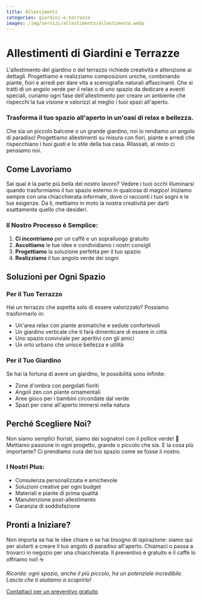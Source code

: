 ```yaml
---
title: Allestimenti
categories: giardini-e-terrazze
images: /img/servizi/allestimento/allestimento.webp
---
```


# Allestimenti di Giardini e Terrazze
L'allestimento del giardino o del terrazzo richiede creatività e attenzione ai dettagli. Progettiamo e realizziamo composizioni uniche, combinando piante, fiori e arredi per dare vita a scenografie naturali affascinanti. Che si tratti di un angolo verde per il relax o di uno spazio da dedicare a eventi speciali, curiamo ogni fase dell'allestimento per creare un ambiente che rispecchi la tua visione e valorizzi al meglio i tuoi spazi all'aperto.

<!--more-->

### Trasforma il tuo spazio all'aperto in un'oasi di relax e bellezza.

Che sia un piccolo balcone o un grande giardino, noi lo rendiamo un angolo di paradiso! Progettiamo allestimenti su misura con fiori, piante e arredi che rispecchiano i tuoi gusti e lo stile della tua casa. Rilassati, al resto ci pensiamo noi.

## Come Lavoriamo

Sai qual è la parte più bella del nostro lavoro? Vedere i tuoi occhi illuminarsi quando trasformiamo il tuo spazio esterno in qualcosa di magico! Iniziamo sempre con una chiacchierata informale, dove ci racconti i tuoi sogni e le tue esigenze. Da lì, mettiamo in moto la nostra creatività per darti esattamente quello che desideri.

### Il Nostro Processo è Semplice:
1. **Ci incontriamo** per un caffè e un sopralluogo gratuito
2. **Ascoltiamo** le tue idee e condividiamo i nostri consigli
3. **Progettiamo** la soluzione perfetta per il tuo spazio
4. **Realizziamo** il tuo angolo verde dei sogni

## Soluzioni per Ogni Spazio

### Per il Tuo Terrazzo
Hai un terrazzo che aspetta solo di essere valorizzato? Possiamo trasformarlo in:
- Un'area relax con piante aromatiche e sedute confortevoli
- Un giardino verticale che ti farà dimenticare di essere in città
- Uno spazio conviviale per aperitivi con gli amici
- Un orto urbano che unisce bellezza e utilità

### Per il Tuo Giardino
Se hai la fortuna di avere un giardino, le possibilità sono infinite:
- Zone d'ombra con pergolati fioriti
- Angoli zen con piante ornamentali
- Aree gioco per i bambini circondate dal verde
- Spazi per cene all'aperto immersi nella natura

## Perché Scegliere Noi?

Non siamo semplici fioristi, siamo dei sognatori con il pollice verde! 🌱 Mettiamo passione in ogni progetto, grande o piccolo che sia. E la cosa più importante? Ci prendiamo cura del tuo spazio come se fosse il nostro.

### I Nostri Plus:
- Consulenza personalizzata e amichevole
- Soluzioni creative per ogni budget
- Materiali e piante di prima qualità
- Manutenzione post-allestimento
- Garanzia di soddisfazione

## Pronti a Iniziare?

Non importa se hai le idee chiare o se hai bisogno di ispirazione: siamo qui per aiutarti a creare il tuo angolo di paradiso all'aperto. Chiamaci o passa a trovarci in negozio per una chiacchierata. Il preventivo è gratuito e il caffè lo offriamo noi! ☕

*Ricorda: ogni spazio, anche il più piccolo, ha un potenziale incredibile. Lascia che ti aiutiamo a scoprirlo!*

[Contattaci per un preventivo gratuito](#contatti)
